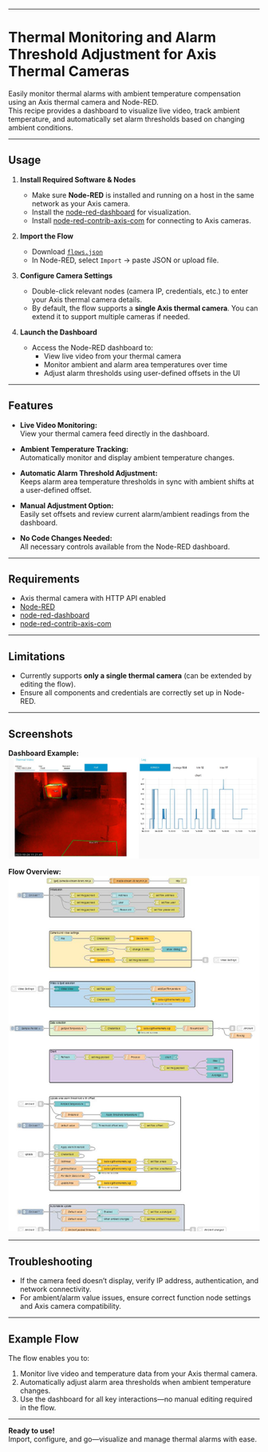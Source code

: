 ***

# Thermal Monitoring and Alarm Threshold Adjustment for Axis Thermal Cameras

Easily monitor thermal alarms with ambient temperature compensation using an Axis thermal camera and Node-RED.  
This recipe provides a dashboard to visualize live video, track ambient temperature, and automatically set alarm thresholds based on changing ambient conditions.

***

## Usage

1. **Install Required Software & Nodes**
   - Make sure **Node-RED** is installed and running on a host in the same network as your Axis camera.
   - Install the [node-red-dashboard](https://flows.nodered.org/node/node-red-dashboard) for visualization.
   - Install [node-red-contrib-axis-com](https://flows.nodered.org/node/node-red-contrib-axis-com) for connecting to Axis cameras.

2. **Import the Flow**
   - Download [`flows.json`](./flows.json)
   - In Node-RED, select `Import` -> paste JSON or upload file.

3. **Configure Camera Settings**
   - Double-click relevant nodes (camera IP, credentials, etc.) to enter your Axis thermal camera details.
   - By default, the flow supports a **single Axis thermal camera**. You can extend it to support multiple cameras if needed.

4. **Launch the Dashboard**
   - Access the Node-RED dashboard to:
     - View live video from your thermal camera
     - Monitor ambient and alarm area temperatures over time
     - Adjust alarm thresholds using user-defined offsets in the UI

***

## Features

- **Live Video Monitoring:**  
  View your thermal camera feed directly in the dashboard.

- **Ambient Temperature Tracking:**  
  Automatically monitor and display ambient temperature changes.

- **Automatic Alarm Threshold Adjustment:**  
  Keeps alarm area temperature thresholds in sync with ambient shifts at a user-defined offset.

- **Manual Adjustment Option:**  
  Easily set offsets and review current alarm/ambient readings from the dashboard.

- **No Code Changes Needed:**  
  All necessary controls available from the Node-RED dashboard.

***

## Requirements

- Axis thermal camera with HTTP API enabled
- [Node-RED](https://nodered.org/)
- [node-red-dashboard](https://flows.nodered.org/node/node-red-dashboard)
- [node-red-contrib-axis-com](https://flows.nodered.org/node/node-red-contrib-axis-com)

***

## Limitations

- Currently supports **only a single thermal camera** (can be extended by editing the flow).
- Ensure all components and credentials are correctly set up in Node-RED.

***

## Screenshots

**Dashboard Example:**  
![Flow](./ThermalMonitoringDashboard.jpeg)

**Flow Overview:**  
![Flow](./ThermalMonitoringFlow.jpeg)

***

## Troubleshooting

- If the camera feed doesn’t display, verify IP address, authentication, and network connectivity.
- For ambient/alarm value issues, ensure correct function node settings and Axis camera compatibility.

***

## Example Flow

The flow enables you to:
1. Monitor live video and temperature data from your Axis thermal camera.
2. Automatically adjust alarm area thresholds when ambient temperature changes.
3. Use the dashboard for all key interactions—no manual editing required in the flow.

***

**Ready to use!**  
Import, configure, and go—visualize and manage thermal alarms with ease.

